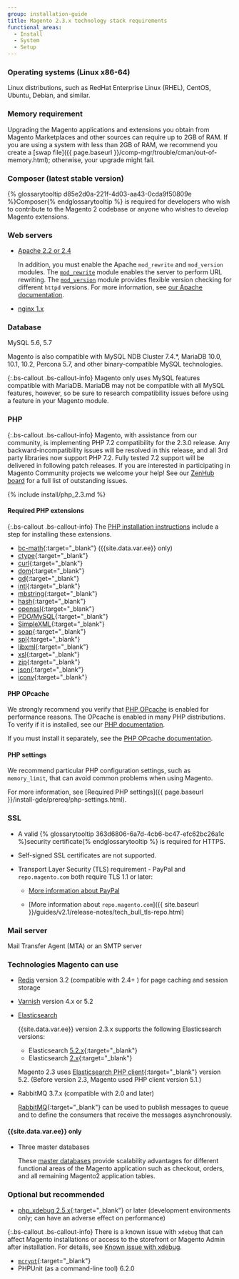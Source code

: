 ```yaml
---
group: installation-guide
title: Magento 2.3.x technology stack requirements
functional_areas:
  - Install
  - System
  - Setup
---
```


### Operating systems (Linux x86-64)

Linux distributions, such as RedHat Enterprise Linux (RHEL), CentOS, Ubuntu, Debian, and similar.

### Memory requirement

Upgrading the Magento applications and extensions you obtain from Magento Marketplaces and other sources can require up to 2GB of RAM. If you are using a system with less than 2GB of RAM, we recommend you create a [swap file]({{ page.baseurl }}/comp-mgr/trouble/cman/out-of-memory.html); otherwise, your upgrade might fail.

### Composer (latest stable version)
{% glossarytooltip d85e2d0a-221f-4d03-aa43-0cda9f50809e %}Composer{% endglossarytooltip %} is required for developers who wish to contribute to the Magento 2 codebase or anyone who wishes to develop Magento extensions.

### Web servers

*	[Apache 2.2 or 2.4](http://httpd.apache.org/download.cgi)

	In addition, you must enable the Apache `mod_rewrite` and `mod_version` modules. The [`mod_rewrite`](https://httpd.apache.org/docs/2.4/mod/mod_rewrite.html) module enables the server to perform URL rewriting. The [`mod_version`](https://httpd.apache.org/docs/2.4/mod/mod_version.html) module provides flexible version checking for different `httpd` versions. For more information, see [our Apache documentation]({{page.baseurl}}/install-gde/prereq/apache.html).

*	[nginx 1.x](https://nginx.org/en/download.html)

### Database

MySQL 5.6, 5.7

Magento is also compatible with MySQL NDB Cluster 7.4.&#42;, MariaDB 10.0, 10.1, 10.2, Percona 5.7, and other binary-compatible MySQL technologies.

{:.bs-callout .bs-callout-info}
Magento only uses MySQL features compatible with MariaDB. MariaDB may not be compatible with all MySQL features, however, so be sure to research compatibility issues before using a feature in your Magento module.

### PHP

{:.bs-callout .bs-callout-info}
Magento, with assistance from our community, is implementing PHP 7.2 compatibility for the 2.3.0 release. Any backward-incompatibility issues will be resolved in this release, and all 3rd party libraries now support PHP 7.2. Fully tested 7.2 support will be delivered in following patch releases. If you are interested in participating in Magento Community projects we welcome your help! See our [ZenHub board](https://app.zenhub.com/workspace/o/magento-engcom/php-7.2-support/boards?repos=116423356,116426364,115111902) for a full list of outstanding issues.

{% include install/php_2.3.md %}

#### Required PHP extensions

{:.bs-callout .bs-callout-info}
The [PHP installation instructions](prereq/php-centos-ubuntu.html) include a step for installing these extensions.

*	[bc-math](http://php.net/manual/en/book.bc.php){:target="_blank"} ({{site.data.var.ee}} only)
* [ctype](http://php.net/manual/en/book.ctype.php){:target="_blank"}
*	[curl](http://php.net/manual/en/book.curl.php){:target="_blank"}
* [dom](http://php.net/manual/en/book.dom.php){:target="_blank"}
*	[gd](http://php.net/manual/en/book.image.php){:target="_blank"}
*	[intl](http://php.net/manual/en/book.intl.php){:target="_blank"}
*	[mbstring](http://php.net/manual/en/book.mbstring.php){:target="_blank"}
*	[hash](http://php.net/manual/en/book.hash.php){:target="_blank"}
*	[openssl](http://php.net/manual/en/book.openssl.php){:target="_blank"}
*	[PDO/MySQL](http://php.net/manual/en/ref.pdo-mysql.php){:target="_blank"}
*	[SimpleXML](http://php.net/manual/en/book.simplexml.php){:target="_blank"}
*	[soap](http://php.net/manual/en/book.soap.php){:target="_blank"}
* [spl](http://php.net/manual/en/book.spl.php){:target="_blank"}
*	[libxml](http://php.net/manual/en/book.libxml.php){:target="_blank"}
*	[xsl](http://php.net/manual/en/book.xsl.php){:target="_blank"}
*	[zip](http://php.net/manual/en/book.zip.php){:target="_blank"}
*	[json](http://php.net/manual/en/book.json.php){:target="_blank"}
*	[iconv](http://php.net/manual/en/book.iconv.php){:target="_blank"}

#### PHP OPcache

We strongly recommend you verify that  [PHP OPcache](http://php.net/manual/en/intro.opcache.php) is enabled for performance reasons. The OPcache is enabled in many PHP distributions. To verify if it is installed, see our [PHP documentation](prereq/php-centos-ubuntu.html).

If you must install it separately, see the [PHP OPcache documentation](http://php.net/manual/en/opcache.setup.php).

#### PHP settings

We recommend particular PHP configuration settings, such as `memory_limit`, that can avoid common problems when using Magento.

For more information, see [Required PHP settings]({{ page.baseurl }}/install-gde/prereq/php-settings.html).

### SSL

*	A valid {% glossarytooltip 363d6806-6a7d-4cb6-bc47-efc62bc26a1c %}security certificate{% endglossarytooltip %} is required for HTTPS.
*	Self-signed SSL certificates are not supported.
*	Transport Layer Security (TLS) requirement - PayPal and `repo.magento.com` both require TLS 1.1 or later:

	*	[More information about PayPal]({{page.baseurl}}/install-gde/system-requirements_tls1-2.html)

	*	[More information about `repo.magento.com`]({{ site.baseurl }}/guides/v2.1/release-notes/tech_bull_tls-repo.html)

### Mail server

Mail Transfer Agent (MTA) or an SMTP server

### Technologies Magento can use

*	[Redis]({{page.baseurl}}/config-guide/redis/config-redis.html) version 3.2 (compatible with 2.4+ ) for page caching and session storage
*	[Varnish]({{page.baseurl}}/config-guide/varnish/config-varnish.html) version 4.x or 5.2

*	[Elasticsearch]({{page.baseurl}}/config-guide/elasticsearch/es-overview.html)

    {{site.data.var.ee}} version 2.3.x supports the following Elasticsearch versions:

    *	Elasticsearch [5.2.x](https://www.elastic.co/downloads/past-releases/elasticsearch-5-2-2){:target="_blank"}
    *	Elasticsearch [2.x](https://www.elastic.co/downloads/past-releases/elasticsearch-2-4-5){:target="_blank"}

    Magento 2.3 uses [Elasticsearch PHP client](https://github.com/elastic/elasticsearch-php){:target="_blank"} version 5.2. (Before version 2.3, Magento used PHP client version 5.1.)

*	RabbitMQ 3.7.x (compatible with 2.0 and later)

    [RabbitMQ]({{page.baseurl}}/config-guide/mq/rabbitmq-overview.html){:target="_blank"} can be used to publish messages to queue and to define the consumers that receive the messages asynchronously.

####	{{site.data.var.ee}} only

*	Three master databases

    These [master databases]({{page.baseurl}}/config-guide/multi-master/multi-master.html) provide scalability advantages for different functional areas of the Magento application such as checkout, orders, and all remaining Magento2 application tables.

### Optional but recommended

*	[php_xdebug 2.5.x](http://xdebug.org/download.php){:target="_blank"} or later (development environments only; can have an adverse effect on performance)

{:.bs-callout .bs-callout-info}
There is a known issue with `xdebug` that can affect Magento installations or access to the storefront or Magento Admin after installation. For details, see [Known issue with xdebug]({{page.baseurl}}/install-gde/trouble/tshoot_install-issues.html).

* [`mcrypt`](http://php.net/manual/en/book.mcrypt.php){:target="_blank"}
*	PHPUnit (as a command-line tool) 6.2.0
